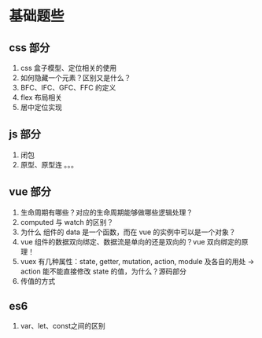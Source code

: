 # 基础题些

## css 部分

1. css 盒子模型、定位相关的使用
2. 如何隐藏一个元素？区别又是什么？
3. BFC、IFC、GFC、FFC 的定义
4. flex 布局相关
5. 居中定位实现

## js 部分

1. 闭包
2. 原型、原型连
   。。。

## vue 部分

1. 生命周期有哪些？对应的生命周期能够做哪些逻辑处理？
2. computed 与 watch 的区别？
3. 为什么 组件的 data 是一个函数，而在 vue 的实例中可以是一个对象？
4. vue 组件的数据双向绑定、数据流是单向的还是双向的？vue 双向绑定的原理！
5. vuex 有几种属性：state, getter, mutation, action, module 及各自的用处 -> action 能不能直接修改 state 的值，为什么？源码部分
6. 传值的方式

## es6

1. var、let、const之间的区别
